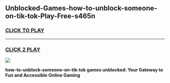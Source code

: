 
## Unblocked-Games-how-to-unblock-someone-on-tik-tok-Play-Free-s465n
<h3>
<a href="https://premium76.site?title=how-to-unblock-someone-on-tik-tok&ref=10A">CLICK TO PLAY</a></h3>
<hr>

<h3>
<a href="https://premium76.site?title=how-to-unblock-someone-on-tik-tok&ref=10A">CLICK 2 PLAY</a>
  
</h3>

<a href="https://premium76.site?title=how-to-unblock-someone-on-tik-tok&ref=10A"><img src="https://clearcache.store/games.png"></a>


**how-to-unblock-someone-on-tik-tok games unblocked: Your Gateway to Fun and Accessible Online Gaming**

